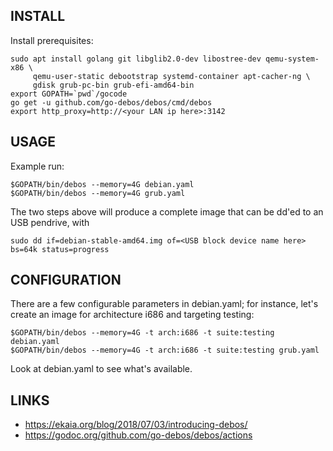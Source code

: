 INSTALL
-------

Install prerequisites:

```
sudo apt install golang git libglib2.0-dev libostree-dev qemu-system-x86 \
     qemu-user-static debootstrap systemd-container apt-cacher-ng \
     gdisk grub-pc-bin grub-efi-amd64-bin
export GOPATH=`pwd`/gocode
go get -u github.com/go-debos/debos/cmd/debos
export http_proxy=http://<your LAN ip here>:3142
```

USAGE
-----

Example run:

```
$GOPATH/bin/debos --memory=4G debian.yaml
$GOPATH/bin/debos --memory=4G grub.yaml
```

The two steps above will produce a complete image that can be dd'ed to an USB pendrive, with

```
sudo dd if=debian-stable-amd64.img of=<USB block device name here> bs=64k status=progress
```

CONFIGURATION
-------------

There are a few configurable parameters in debian.yaml; for instance, let's
create an image for architecture i686 and targeting testing:

```
$GOPATH/bin/debos --memory=4G -t arch:i686 -t suite:testing debian.yaml
$GOPATH/bin/debos --memory=4G -t arch:i686 -t suite:testing grub.yaml
```

Look at debian.yaml to see what's available.


LINKS
-----

- https://ekaia.org/blog/2018/07/03/introducing-debos/
- https://godoc.org/github.com/go-debos/debos/actions
